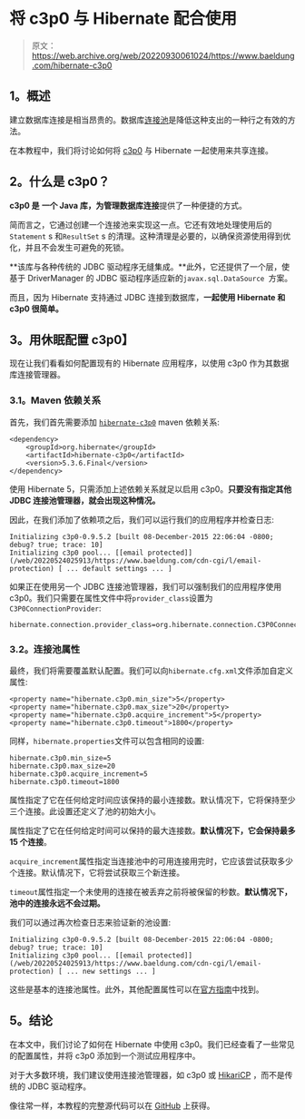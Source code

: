 # 将 c3p0 与 Hibernate 配合使用

> 原文：<https://web.archive.org/web/20220930061024/https://www.baeldung.com/hibernate-c3p0>

## 1。概述

建立数据库连接是相当昂贵的。数据库[连接池](/web/20220524025913/https://www.baeldung.com/java-connection-pooling)是降低这种支出的一种行之有效的方法。

在本教程中，我们将讨论如何将 [c3p0](https://web.archive.org/web/20220524025913/https://www.mchange.com/projects/c3p0/) 与 Hibernate 一起使用来共享连接。

## 2。什么是 c3p0？

**c3p0 是** **一个 Java 库，为管理数据库连接**提供了一种便捷的方式。

简而言之，它通过创建一个连接池来实现这一点。它还有效地处理使用后的`Statement` s 和`ResultSet` s 的清理。这种清理是必要的，以确保资源使用得到优化，并且不会发生可避免的死锁。

**该库与各种传统的 JDBC 驱动程序无缝集成。**此外，它还提供了一个层，使基于 DriverManager 的 JDBC 驱动程序适应新的`javax.sql.DataSource `方案。

而且，因为 Hibernate 支持通过 JDBC 连接到数据库，**一起使用 Hibernate 和 c3p0 很简单。**

## 3。用休眠配置 c3p0】

现在让我们看看如何配置现有的 Hibernate 应用程序，以使用 c3p0 作为其数据库连接管理器。

### 3.1。Maven 依赖关系

首先，我们首先需要添加 [`hibernate-c3p0`](https://web.archive.org/web/20220524025913/https://mvnrepository.com/artifact/org.hibernate/hibernate-c3p0) maven 依赖关系:

```
<dependency>
    <groupId>org.hibernate</groupId>
    <artifactId>hibernate-c3p0</artifactId>
    <version>5.3.6.Final</version>
</dependency>
```

使用 Hibernate 5，只需添加上述依赖关系就足以启用 c3p0。**只要没有指定其他 JDBC 连接池管理器，就会出现这种情况。**

因此，在我们添加了依赖项之后，我们可以运行我们的应用程序并检查日志:

```
Initializing c3p0-0.9.5.2 [built 08-December-2015 22:06:04 -0800; debug? true; trace: 10]
Initializing c3p0 pool... [[email protected]](/web/20220524025913/https://www.baeldung.com/cdn-cgi/l/email-protection) [ ... default settings ... ]
```

如果正在使用另一个 JDBC 连接池管理器，我们可以强制我们的应用程序使用 c3p0。我们只需要在属性文件中将`provider_class`设置为`C3P0ConnectionProvider`:

```
hibernate.connection.provider_class=org.hibernate.connection.C3P0ConnectionProvider
```

### 3.2。连接池属性

最终，我们将需要覆盖默认配置。我们可以向`hibernate.cfg.xml`文件添加自定义属性:

```
<property name="hibernate.c3p0.min_size">5</property>
<property name="hibernate.c3p0.max_size">20</property>
<property name="hibernate.c3p0.acquire_increment">5</property>
<property name="hibernate.c3p0.timeout">1800</property>
```

同样，`hibernate.properties`文件可以包含相同的设置:

```
hibernate.c3p0.min_size=5
hibernate.c3p0.max_size=20
hibernate.c3p0.acquire_increment=5
hibernate.c3p0.timeout=1800
```

属性指定了它在任何给定时间应该保持的最小连接数。默认情况下，它将保持至少三个连接。此设置还定义了池的初始大小。

属性指定了它在任何给定时间可以保持的最大连接数。**默认情况下，它会保持最多 15 个连接**。

`acquire_increment`属性指定当连接池中的可用连接用完时，它应该尝试获取多少个连接。默认情况下，它将尝试获取三个新连接。

`timeout`属性指定一个未使用的连接在被丢弃之前将被保留的秒数。**默认情况下，池中的连接永远不会过期。**

我们可以通过再次检查日志来验证新的池设置:

```
Initializing c3p0-0.9.5.2 [built 08-December-2015 22:06:04 -0800; debug? true; trace: 10]
Initializing c3p0 pool... [[email protected]](/web/20220524025913/https://www.baeldung.com/cdn-cgi/l/email-protection) [ ... new settings ... ]
```

这些是基本的连接池属性。此外，其他配置属性可以在[官方指南](https://web.archive.org/web/20220524025913/https://www.mchange.com/projects/c3p0/#configuration_properties)中找到。

## 5。结论

在本文中，我们讨论了如何在 Hibernate 中使用 c3p0。我们已经查看了一些常见的配置属性，并将 c3p0 添加到一个测试应用程序中。

对于大多数环境，我们建议使用连接池管理器，如 c3p0 或 [HikariCP](/web/20220524025913/https://www.baeldung.com/hikaricp) ，而不是传统的 JDBC 驱动程序。

像往常一样，本教程的完整源代码可以在 [GitHub](https://web.archive.org/web/20220524025913/https://github.com/eugenp/tutorials/tree/master/persistence-modules/hibernate5) 上获得。